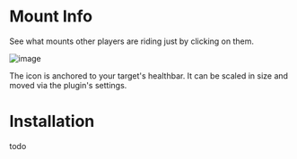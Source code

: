 # Mount Info

See what mounts other players are riding just by clicking on them.

![image](https://github.com/msciotti/mount-plugin/assets/4193854/186b42b2-8f09-4a1b-8e74-a72a56abcc77)

The icon is anchored to your target's healthbar. It can be scaled in size and moved via the plugin's settings.

# Installation

todo
